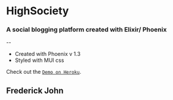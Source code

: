 # HighSociety

### A social blogging platform created with Elixir/ Phoenix

--

* Created with Phoenix v 1.3
* Styled with MUI css

Check out the [`Demo on Heroku`](https://highsociety.herokuapp.com/).


## Frederick John
